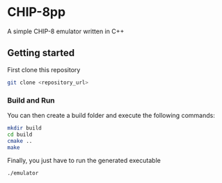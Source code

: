 # CHIP-8pp
A simple CHIP-8 emulator written in C++

## Getting started

First clone this repository

```bash
git clone <repository_url>
```

### Build and Run

You can then create a build folder and execute the following commands:

```bash
mkdir build
cd build
cmake ..
make
```

Finally, you just have to run the generated executable

```bash
./emulator
```
